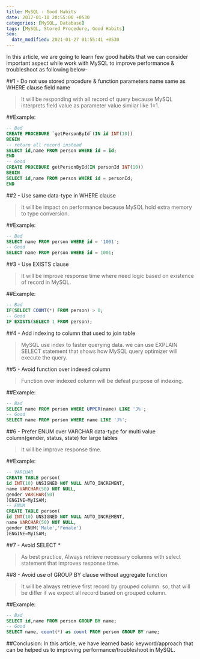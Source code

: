```yaml
---
title: MySQL - Good Habits
date: 2017-01-10 20:55:00 +0530
categories: [MySQL, Database]
tags: [MySQL, Stored Procedure, Good Habits]
seo:
  date_modified: 2021-01-27 01:55:41 +0530
---
```

In this article, we are going to learn few good habits that we can consider important aspect while work with MySQL to improve performance & troubleshoot as following below-

##1 - Do not use stored procedure & function parameters name same as WHERE clause field name
>It will be responding with all record of query because MySQL interprets field value as parameter value similar like 1=1.

##Example:
```sql
-- Bad  
CREATE PROCEDURE `getPersonById`(IN id INT(10))  
BEGIN  
-- return all record instead  
SELECT id,name FROM person WHERE id = id;  
END  
-- Good  
CREATE PROCEDURE getPersonById(IN personId INT(10))  
BEGIN  
SELECT id,name FROM person WHERE id = personId;  
END   
```
##2 - Use same data-type in WHERE clause
>It will be impact on performance because MySQL hold extra memory to type conversion.

##Example:
```sql
-- Bad  
SELECT name FROM person WHERE id = '1001';  
-- Good  
SELECT name FROM person WHERE id = 1001;  
```

##3 - Use EXISTS clause
>It will be improve response time where need logic based on existence of record in MySQL.

##Example:
```sql
-- Bad  
IF(SELECT COUNT(*) FROM person) > 0;  
-- Good  
IF EXISTS(SELECT 1 FROM person);   
```

##4 - Add indexing to column that used to join table
>MySQL use index to faster querying data. we can use EXPLAIN SELECT statement that shows how MySQL query optimizer will execute the query.

##5 - Avoid function over indexed column
>Function over indexed column will be defeat purpose of indexing.

##Example:
```sql
-- Bad  
SELECT name FROM person WHERE UPPER(name) LIKE 'J%';  
-- Good  
SELECT name FROM person WHERE name LIKE 'J%';   
```
##6 - Prefer ENUM over VARCHAR data-type for multi value column(gender, status, state) for large tables
>It will be improve response time.

##Example:
```sql
-- VARCHAR  
CREATE TABLE person(  
id INT(10) UNSIGNED NOT NULL AUTO_INCREMENT,  
name VARCHAR(50) NOT NULL,  
gender VARCHAR(50)  
)ENGINE=MyISAM;  
-- ENUM  
CREATE TABLE person(  
id INT(10) UNSIGNED NOT NULL AUTO_INCREMENT,  
name VARCHAR(50) NOT NULL,  
gender ENUM('Male','Female')  
)ENGINE=MyISAM;   
```

##7 - Avoid SELECT *
>As best practice, Always retrieve necessary columns with select statement that improves response time.

##8 - Avoid use of GROUP BY clause without aggregate function
>It will be always retrieve first record by grouped column. so, that will be differ if we expect all record based on grouped column.

##Example:
```sql
-- Bad  
SELECT id,name FROM person GROUP BY name;  
-- Good  
SELECT name, count(*) as count FROM person GROUP BY name;
```
##Conclusion:
In this article, we have learned basic keyword/approach that can be helped us to improving performance/troubleshoot in MySQL.